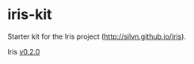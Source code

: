 iris-kit
========

Starter kit for the Iris project (http://silvn.github.io/iris).

Iris [v0.2.0](https://github.com/gingi/iris/releases/tag/0.2.0)